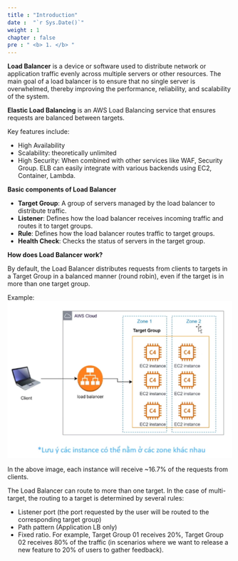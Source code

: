 ```yaml
---
title : "Introduction"
date :  "`r Sys.Date()`" 
weight : 1 
chapter : false
pre : " <b> 1. </b> "
---
```

**Load Balancer** is a device or software used to distribute network or application traffic evenly across multiple servers or other resources. The main goal of a load balancer is to ensure that no single server is overwhelmed, thereby improving the performance, reliability, and scalability of the system.

**Elastic Load Balancing** is an AWS Load Balancing service that ensures requests are balanced between targets.

Key features include:

- High Availability
- Scalability: theoretically unlimited
- High Security: When combined with other services like WAF, Security Group.
ELB can easily integrate with various backends using EC2, Container, Lambda.

**Basic components of Load Balancer**

- **Target Group**: A group of servers managed by the load balancer to distribute traffic.
- **Listener**: Defines how the load balancer receives incoming traffic and routes it to target groups.
- **Rule**: Defines how the load balancer routes traffic to target groups.
- **Health Check**: Checks the status of servers in the target group.

**How does Load Balancer work?**

By default, the Load Balancer distributes requests from clients to targets in a Target Group in a balanced manner (round robin), even if the target is in more than one target group.

Example:
![vd1](/images/1.introduce/vd1.png)

In the above image, each instance will receive ~16.7% of the requests from clients.

The Load Balancer can route to more than one target. In the case of multi-target, the routing to a target is determined by several rules:

- Listener port (the port requested by the user will be routed to the corresponding target group)
- Path pattern (Application LB only)
- Fixed ratio. For example, Target Group 01 receives 20%, Target Group 02 receives 80% of the traffic (in scenarios where we want to release a new feature to 20% of users to gather feedback).